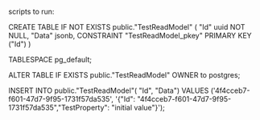 scripts to run:

CREATE TABLE IF NOT EXISTS public."TestReadModel"
(
    "Id" uuid NOT NULL,
    "Data" jsonb,
    CONSTRAINT "TestReadModel_pkey" PRIMARY KEY ("Id")
)

TABLESPACE pg_default;

ALTER TABLE IF EXISTS public."TestReadModel"
    OWNER to postgres;

INSERT INTO public."TestReadModel"(
	"Id", "Data")
	VALUES ('4f4cceb7-f601-47d7-9f95-1731f57da535', '{"Id": "4f4cceb7-f601-47d7-9f95-1731f57da535","TestProperty": "initial value"}');
